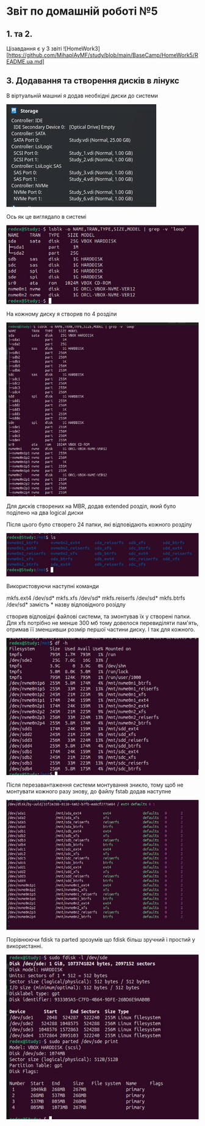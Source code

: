 
# Звіт по домашній роботі №5

## 1. та 2.

Цізавдання є у 3 звіті ![HomeWork3][https://github.com/MihaplAyMF/study/blob/main/BaseCamp/HomeWork5/README.ua.md]

## 3. Додавання та створення дисків в лінукс

В віртуальній машниі я додав необхідні диски до системи

![image](https://github.com/MihaplAyMF/study/blob/main/BaseCamp/HomeWork5/Photo1.jpg)

Ось як це виглядало в системі

![image](https://github.com/MihaplAyMF/study/blob/main/BaseCamp/HomeWork5/Photo2.jpg)

На кожному диску я створив по 4 розділи

![image](https://github.com/MihaplAyMF/study/blob/main/BaseCamp/HomeWork5/Photo3.jpg)

Для дисків створених на MBR, додав extended розділ, який було поділено на два logical диски

Після цього було створего 24 папки, які відповідають кожного розділу 

![image](https://github.com/MihaplAyMF/study/blob/main/BaseCamp/HomeWork5/Photo4.jpg)

Використовуючи наступні команди

mkfs.ext4 /dev/sd*
mkfs.xfs /dev/sd*
mkfs.reiserfs /dev/sd*
mkfs.btrfs /dev/sd*
замість * назву відповідного розідлу

створив відповідні файлові системи, та змонтував їх у створені папки. Для xfs потрібно не менше 300 мб тому довелося перевиділяти пам'ять, отримав її зменшивши розмір першої частини диску. І так для кожного.

![image](https://github.com/MihaplAyMF/study/blob/main/BaseCamp/HomeWork5/Photo5.jpg)

Після перезавантаження системи монтування зникло, тому щоб не монтувати кожного разу знову, до файлу fstab додав наступне

![image](https://github.com/MihaplAyMF/study/blob/main/BaseCamp/HomeWork5/Photo6.jpg)

Порівнюючи fdisk та parted зрозумів що fdisk більш зручний і простий у використанні. 

![image](https://github.com/MihaplAyMF/study/blob/main/BaseCamp/HomeWork5/Photo7.jpg)


